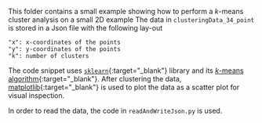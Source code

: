 This folder contains a small example showing how to perform a $k$-means cluster analysis on a small 2D example
The data in `clusteringData_34_point` is stored in a Json file with the following lay-out
```
"x": x-coordinates of the points
"y": y-coordinates of the points
"k": number of clusters 
```
The code snippet uses [`sklearn`](https://scikit-learn.org/stable/){:target="_blank"} library and its [$k$-means algorithm](https://scikit-learn.org/stable/modules/generated/sklearn.cluster.KMeans.html){:target="_blank"}. 
After clustering the data, [matplotlib](https://matplotlib.org/){:target="_blank"} is used to plot the data as a scatter plot for visual inspection.

In order to read the data, the code in `readAndWriteJson.py` is used.
